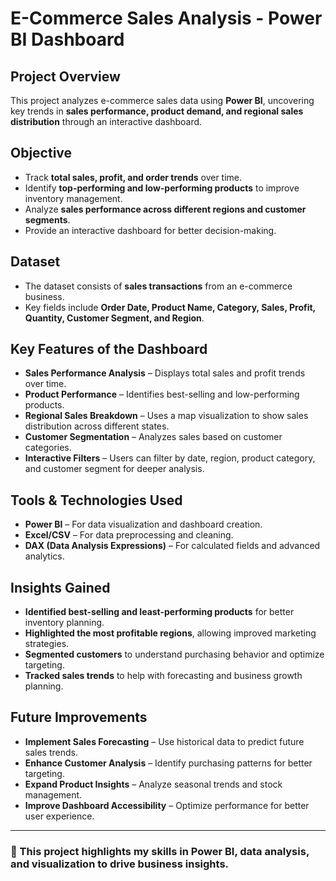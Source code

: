 # E-Commerce Sales Analysis - Power BI Dashboard

## Project Overview
This project analyzes e-commerce sales data using **Power BI**, uncovering key trends in **sales performance, product demand, and regional sales distribution** through an interactive dashboard.

## Objective
- Track **total sales, profit, and order trends** over time.
- Identify **top-performing and low-performing products** to improve inventory management.
- Analyze **sales performance across different regions and customer segments**.
- Provide an interactive dashboard for better decision-making.

## Dataset
- The dataset consists of **sales transactions** from an e-commerce business.
- Key fields include **Order Date, Product Name, Category, Sales, Profit, Quantity, Customer Segment, and Region**.

## Key Features of the Dashboard
- **Sales Performance Analysis** – Displays total sales and profit trends over time.
- **Product Performance** – Identifies best-selling and low-performing products.
- **Regional Sales Breakdown** – Uses a map visualization to show sales distribution across different states.
- **Customer Segmentation** – Analyzes sales based on customer categories.
- **Interactive Filters** – Users can filter by date, region, product category, and customer segment for deeper analysis.

## Tools & Technologies Used
- **Power BI** – For data visualization and dashboard creation.
- **Excel/CSV** – For data preprocessing and cleaning.
- **DAX (Data Analysis Expressions)** – For calculated fields and advanced analytics.

## Insights Gained
- **Identified best-selling and least-performing products** for better inventory planning.
- **Highlighted the most profitable regions**, allowing improved marketing strategies.
- **Segmented customers** to understand purchasing behavior and optimize targeting.
- **Tracked sales trends** to help with forecasting and business growth planning.

## Future Improvements
- **Implement Sales Forecasting** – Use historical data to predict future sales trends.
- **Enhance Customer Analysis** – Identify purchasing patterns for better targeting.
- **Expand Product Insights** – Analyze seasonal trends and stock management.
- **Improve Dashboard Accessibility** – Optimize performance for better user experience.

---

### 🚀 This project highlights my skills in **Power BI, data analysis, and visualization** to drive business insights.

 

